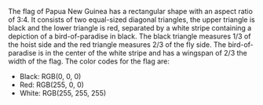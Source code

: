 The flag of Papua New Guinea has a rectangular shape with an aspect ratio of 3:4. It consists of two equal-sized diagonal triangles, the upper triangle is black and the lower triangle is red, separated by a white stripe containing a depiction of a bird-of-paradise in black. The black triangle measures 1/3 of the hoist side and the red triangle measures 2/3 of the fly side. The bird-of-paradise is in the center of the white stripe and has a wingspan of 2/3 the width of the flag. The color codes for the flag are:

- Black: RGB(0, 0, 0)
- Red: RGB(255, 0, 0)
- White: RGB(255, 255, 255)